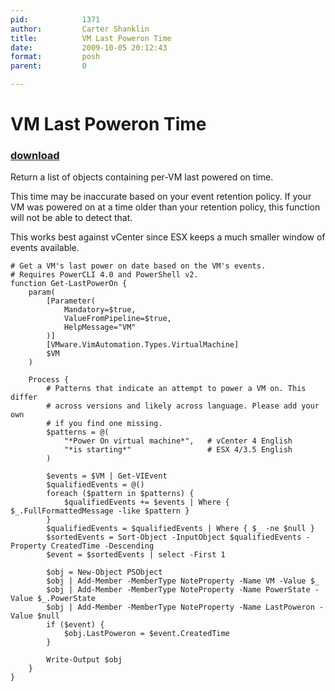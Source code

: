 ```yaml
---
pid:            1371
author:         Carter Shanklin
title:          VM Last Poweron Time
date:           2009-10-05 20:12:43
format:         posh
parent:         0

---
```


# VM Last Poweron Time

### [download](//scripts/1371.ps1)

Return a list of objects containing per-VM last powered on time.

This time may be inaccurate based on your event retention policy. If your VM was powered on at a time older than your retention policy, this function will not be able to detect that.

This works best against vCenter since ESX keeps a much smaller window of events available.

```posh
# Get a VM's last power on date based on the VM's events.
# Requires PowerCLI 4.0 and PowerShell v2.
function Get-LastPowerOn {
	param(
        [Parameter(
            Mandatory=$true,
            ValueFromPipeline=$true,
            HelpMessage="VM"
        )]
        [VMware.VimAutomation.Types.VirtualMachine]
        $VM
	)

	Process {
		# Patterns that indicate an attempt to power a VM on. This differ
		# across versions and likely across language. Please add your own
		# if you find one missing.
		$patterns = @(
			"*Power On virtual machine*",	# vCenter 4 English
			"*is starting*"					# ESX 4/3.5 English
		)

		$events = $VM | Get-VIEvent
		$qualifiedEvents = @()
		foreach ($pattern in $patterns) {
			$qualifiedEvents += $events | Where { $_.FullFormattedMessage -like $pattern }
		}
		$qualifiedEvents = $qualifiedEvents | Where { $_ -ne $null }
		$sortedEvents = Sort-Object -InputObject $qualifiedEvents -Property CreatedTime -Descending
		$event = $sortedEvents | select -First 1

		$obj = New-Object PSObject
		$obj | Add-Member -MemberType NoteProperty -Name VM -Value $_
		$obj | Add-Member -MemberType NoteProperty -Name PowerState -Value $_.PowerState
		$obj | Add-Member -MemberType NoteProperty -Name LastPoweron -Value $null
		if ($event) {
			$obj.LastPoweron = $event.CreatedTime
		}

		Write-Output $obj
	}
}

```
